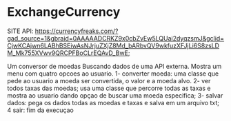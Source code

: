 # ExchangeCurrency
SITE API: https://currencyfreaks.com/?gad_source=1&gbraid=0AAAAADCRKZ9x0cbZvEw5LQUai2dyqzsmJ&gclid=CjwKCAjwn6LABhBSEiwAsNJrjuZXjZ8Md_bARbvQV9wkfuzXFJjLi6S8zsLDM_Mk755XVwv9QRCPFBoCLrEQAvD_BwE;

Um conversor de moedas Buscando dados de uma API externa.
Mostra um menu com quatro opcoes ao usuario.
1- converter moeda:
uma classe que pede ao usuario a moeda ser convertida, o valor e a moeda alvo.
2- ver todos taxas das moedas;
usa uma classe que percorre todas as taxas e mostra ao usuario dando opçao de buscar uma moeda especifica;
3- salvar dados:
pega os dados todas as moedas e taxas e salva em um arquivo txt;
4 sair:
fim da execuçao



